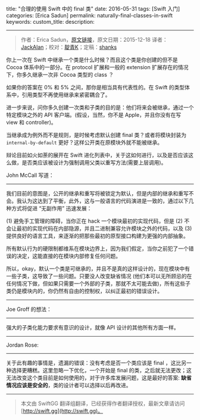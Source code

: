 title: "合理的使用 Swift 中的 final 类"
date: 2016-05-31
tags: [Swift 入门]
categories: [Erica Sadun]
permalink: naturally-final-classes-in-swift
keywords: 
custom_title: 
description: 

---
> 作者：Erica Sadun，[原文链接](http://ericasadun.com/2015/12/18/naturally-final-classes-in-swift/)，原文日期：2015-12-18
> 译者：[JackAlan](http://ijack.pw/)；校对：[靛青K](http://blog.dianqk.org/)；定稿：[shanks](http://codebuild.me/)
  







<!--此处开始正文-->

你上一次在 Swift 中继承一个类是什么时候？而且这个类是你创建的但不是 Cocoa 体系中的一部分。在 protocol 扩展和一般的 extension 扩展存在的情况下，你多久继承一次非 Cocoa 类型的 class ？

<!--more-->

如果你的答案在 0% 和 5% 之间，那你是相当具有代表性的。在 Swift 的类型体系中，引用类型不再使用继承来紧密耦合了。

进一步来说，问你多久创建一次类和子类的目的是：他们将来会被继承，通过一个特定模块之外的 API 客户端。(假设，当然，你不是 Apple，并且你没有在写 view 和 controller)。

当继承成为例外而不是规则，是时候考虑默认创建 final 类？或者将模块封装为 `internal-by-default` 更好？这样公开类在原模块外就不能被继承。

辩论目前如火如荼的展开在 Swift 进化列表中，关于这如何进行，以及是否应该这么做，是否类应该被设计为强制调用父类以重写方法(需要上层调用)。

John McCall 写道：

---

我们目前的意图是，公开的继承和重写将被锁定为默认，但是内部的继承和重写不会。我认为这达到了平衡，此外，这与一般语言的代码演进是一致的，通过以下几种方式将促进 “无副作用” 迅速发展：

(1) 避免手工管理的障碍，当你正在 hack 一个模块最初的实现代码，但是
(2) 不会让最初的实现代码在内部隐源，并且二进制兼容允许模块之外的代码，以及
(3) 提供良好的语言工具，来逐渐的把那些最初的原型接口构建为更强的内部抽象。

所有默认行为的硬限制都维系在模块边界上，因为我们假定，当你之前犯了一个错误的决定，这能直接的在模块内部修复任何问题。

所以，okay，默认一个类是可继承的，并且不是真的这样设计的，现在模块中有一些子类，这导致了一些问题。只要没人改变缺省情况 (他们本可以无所顾忌的在任何情况下做，但如果只需要一个外部的子类，那就不太可能去做)，所有这些子类仍是模块内的，你仍然有自由的控制权，以纠正最初的错误设计。

---

Joe Groff 的想法：

---

强大的子类化能力要求有意识的设计，就像 API 设计的其他所有方面一样。

---

Jordan Rose:

---

关于此有趣的事情是，遗漏的错误：没有考虑是否一个类应该是 final ，这比另一种选择更糟糕。这里忽略一下优化，一个开始是 final 的类，之后就无法更改；这无法改变这个类目前是如何使用的，对于许多库发展问题，这是最好的答案: **缺省情况应该是安全的**，类的设计者可以选择以后再改进。

---


> 本文由 SwiftGG 翻译组翻译，已经获得作者翻译授权，最新文章请访问 [http://swift.gg](http://swift.gg)。